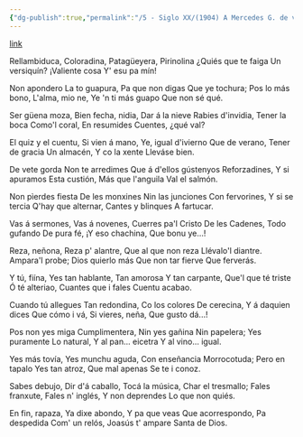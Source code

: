 ```yaml
---
{"dg-publish":true,"permalink":"/5 - Siglo XX/(1904) A Mercedes G. de valle/","tags":["#Siglo_20","central","a1904","José_Fernández_Quevedo_y_Llanos","escrito","Avilés","poema"]}
---
```


[link](https://prensahistorica.mcu.es/i18n/catalogo_imagenes/grupo.do?path=1004563495)

Rellambiduca,
Coloradina,
Patagüeyera,
Pirinolina
¿Quiés que te faiga
Un versiquín?
¡Valiente cosa
Y' esu pa mín!

Non apondero
La to guapura,
Pa que non digas
Que ye tochura;
Pos lo más bono,
L'alma, mio ne,
Ye 'n ti más guapo
Que non sé qué.

Ser güena moza,
Bien fecha, nidia,
Dar á la nieve
Rabies d'invidia,
Tener la boca
Como'l coral,
En resumides
Cuentes, ¿qué val?

El quiz y el cuentu,
Si vien á mano,
Ye, igual d'ivierno
Que de verano,
Tener de gracia
Un almacén,
Y co la xente
Lleváse bien.

De vete gorda
Non te arredimes
Que á d'ellos gústenyos
Reforzadines,
Y si apuramos
Esta custión,
Más que l'anguila
Val el salmón.

Non pìerdes fiesta
De les monxines
Nin las junciones
Con fervorines,
Y si se tercia
Q'hay que alternar,
Cantes y blinques
A fartucar.

Vas á sermones,
Vas á novenes,
Cuerres pa'l Cristo
De les Cadenes,
Todo gufando
De pura fé,
¡Y eso chachina,
Que bonu ye...!

Reza, neñona,
Reza p' alantre,
Que al que non reza
Llévalo'l diantre.
Ampara'l probe;
Dios quierlo más
Que non tar fierve
Que ferverás.

Y tú, fiína,
Yes tan hablante,
Tan amorosa
Y tan carpante,
Que'l que té triste
Ó té alteriao,
Cuantes que i fales
Cuentu acabao.

Cuando tú allegues
Tan redondina,
Co los colores
De cerecina,
Y á daquien dices
Que cómo i vá,
Si vieres, neña,
Que gusto dá...!

Pos non yes miga
Cumplimentera,
Nin yes gañina
Nin papelera;
Yes puramente
Lo natural,
Y al pan... eicetra
Y al vino... igual.

Yes más tovía,
Yes munchu aguda,
Con enseñancia
Morrocotuda;
Pero en tapalo
Yes tan atroz,
Que mal apenas
Se te i conoz.

Sabes debujo,
Dir d'á caballo,
Tocá la música,
Char el tresmallo;
Fales franxute,
Fales n' inglés,
Y non deprendes
Lo que non quiés.

En fin, rapaza,
Ya dixe abondo,
Y pa que veas 
Que acorrespondo,
Pa despedida
Com' un relós,
Joasús t' ampare
Santa de Dios.
